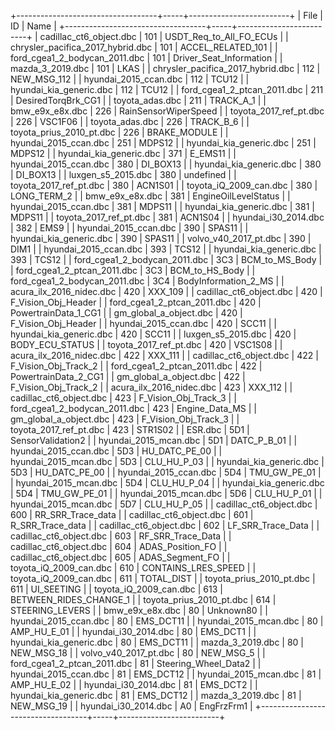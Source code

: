 +-----------------------------------+-----+-------------------------+
| File                              | ID  | Name                    |
+-----------------------------------+-----+-------------------------+
| cadillac_ct6_object.dbc           | 101 | USDT_Req_to_All_FO_ECUs |
| chrysler_pacifica_2017_hybrid.dbc | 101 | ACCEL_RELATED_101       |
| ford_cgea1_2_bodycan_2011.dbc     | 101 | Driver_Seat_Information |
| mazda_3_2019.dbc                  | 101 | LKAS                    |
| chrysler_pacifica_2017_hybrid.dbc | 112 | NEW_MSG_112             |
| hyundai_2015_ccan.dbc             | 112 | TCU12                   |
| hyundai_kia_generic.dbc           | 112 | TCU12                   |
| ford_cgea1_2_ptcan_2011.dbc       | 211 | DesiredTorqBrk_CG1      |
| toyota_adas.dbc                   | 211 | TRACK_A_1               |
| bmw_e9x_e8x.dbc                   | 226 | RainSensorWiperSpeed    |
| toyota_2017_ref_pt.dbc            | 226 | VSC1F06                 |
| toyota_adas.dbc                   | 226 | TRACK_B_6               |
| toyota_prius_2010_pt.dbc          | 226 | BRAKE_MODULE            |
| hyundai_2015_ccan.dbc             | 251 | MDPS12                  |
| hyundai_kia_generic.dbc           | 251 | MDPS12                  |
| hyundai_kia_generic.dbc           | 371 | E_EMS11                 |
| hyundai_2015_ccan.dbc             | 380 | DI_BOX13                |
| hyundai_kia_generic.dbc           | 380 | DI_BOX13                |
| luxgen_s5_2015.dbc                | 380 | undefined               |
| toyota_2017_ref_pt.dbc            | 380 | ACN1S01                 |
| toyota_iQ_2009_can.dbc            | 380 | LONG_TERM_2             |
| bmw_e9x_e8x.dbc                   | 381 | EngineOilLevelStatus    |
| hyundai_2015_ccan.dbc             | 381 | MDPS11                  |
| hyundai_kia_generic.dbc           | 381 | MDPS11                  |
| toyota_2017_ref_pt.dbc            | 381 | ACN1S04                 |
| hyundai_i30_2014.dbc              | 382 | EMS9                    |
| hyundai_2015_ccan.dbc             | 390 | SPAS11                  |
| hyundai_kia_generic.dbc           | 390 | SPAS11                  |
| volvo_v40_2017_pt.dbc             | 390 | DIM1                    |
| hyundai_2015_ccan.dbc             | 393 | TCS12                   |
| hyundai_kia_generic.dbc           | 393 | TCS12                   |
| ford_cgea1_2_bodycan_2011.dbc     | 3C3 | BCM_to_MS_Body          |
| ford_cgea1_2_ptcan_2011.dbc       | 3C3 | BCM_to_HS_Body          |
| ford_cgea1_2_bodycan_2011.dbc     | 3C4 | BodyInformation_2_MS    |
| acura_ilx_2016_nidec.dbc          | 420 | XXX_109                 |
| cadillac_ct6_object.dbc           | 420 | F_Vision_Obj_Header     |
| ford_cgea1_2_ptcan_2011.dbc       | 420 | PowertrainData_1_CG1    |
| gm_global_a_object.dbc            | 420 | F_Vision_Obj_Header     |
| hyundai_2015_ccan.dbc             | 420 | SCC11                   |
| hyundai_kia_generic.dbc           | 420 | SCC11                   |
| luxgen_s5_2015.dbc                | 420 | BODY_ECU_STATUS         |
| toyota_2017_ref_pt.dbc            | 420 | VSC1S08                 |
| acura_ilx_2016_nidec.dbc          | 422 | XXX_111                 |
| cadillac_ct6_object.dbc           | 422 | F_Vision_Obj_Track_2    |
| ford_cgea1_2_ptcan_2011.dbc       | 422 | PowertrainData_2_CG1    |
| gm_global_a_object.dbc            | 422 | F_Vision_Obj_Track_2    |
| acura_ilx_2016_nidec.dbc          | 423 | XXX_112                 |
| cadillac_ct6_object.dbc           | 423 | F_Vision_Obj_Track_3    |
| ford_cgea1_2_bodycan_2011.dbc     | 423 | Engine_Data_MS          |
| gm_global_a_object.dbc            | 423 | F_Vision_Obj_Track_3    |
| toyota_2017_ref_pt.dbc            | 423 | STR1S02                 |
| ESR.dbc                           | 5D1 | SensorValidation2       |
| hyundai_2015_mcan.dbc             | 5D1 | DATC_P_B_01             |
| hyundai_2015_ccan.dbc             | 5D3 | HU_DATC_PE_00           |
| hyundai_2015_mcan.dbc             | 5D3 | CLU_HU_P_03             |
| hyundai_kia_generic.dbc           | 5D3 | HU_DATC_PE_00           |
| hyundai_2015_ccan.dbc             | 5D4 | TMU_GW_PE_01            |
| hyundai_2015_mcan.dbc             | 5D4 | CLU_HU_P_04             |
| hyundai_kia_generic.dbc           | 5D4 | TMU_GW_PE_01            |
| hyundai_2015_mcan.dbc             | 5D6 | CLU_HU_P_01             |
| hyundai_2015_mcan.dbc             | 5D7 | CLU_HU_P_05             |
| cadillac_ct6_object.dbc           | 600 | RR_SRR_Trace_data       |
| cadillac_ct6_object.dbc           | 601 | R_SRR_Trace_data        |
| cadillac_ct6_object.dbc           | 602 | LF_SRR_Trace_Data       |
| cadillac_ct6_object.dbc           | 603 | RF_SRR_Trace_Data       |
| cadillac_ct6_object.dbc           | 604 | ADAS_Position_FO        |
| cadillac_ct6_object.dbc           | 605 | ADAS_Segment_FO         |
| toyota_iQ_2009_can.dbc            | 610 | CONTAINS_LRES_SPEED     |
| toyota_iQ_2009_can.dbc            | 611 | TOTAL_DIST              |
| toyota_prius_2010_pt.dbc          | 611 | UI_SEETING              |
| toyota_iQ_2009_can.dbc            | 613 | BETWEEN_RIDES_CHANGE_1  |
| toyota_prius_2010_pt.dbc          | 614 | STEERING_LEVERS         |
| bmw_e9x_e8x.dbc                   | 80  | Unknown80               |
| hyundai_2015_ccan.dbc             | 80  | EMS_DCT11               |
| hyundai_2015_mcan.dbc             | 80  | AMP_HU_E_01             |
| hyundai_i30_2014.dbc              | 80  | EMS_DCT1                |
| hyundai_kia_generic.dbc           | 80  | EMS_DCT11               |
| mazda_3_2019.dbc                  | 80  | NEW_MSG_18              |
| volvo_v40_2017_pt.dbc             | 80  | NEW_MSG_5               |
| ford_cgea1_2_ptcan_2011.dbc       | 81  | Steering_Wheel_Data2    |
| hyundai_2015_ccan.dbc             | 81  | EMS_DCT12               |
| hyundai_2015_mcan.dbc             | 81  | AMP_HU_E_02             |
| hyundai_i30_2014.dbc              | 81  | EMS_DCT2                |
| hyundai_kia_generic.dbc           | 81  | EMS_DCT12               |
| mazda_3_2019.dbc                  | 81  | NEW_MSG_19              |
| hyundai_i30_2014.dbc              | A0  | EngFrzFrm1              |
+-----------------------------------+-----+-------------------------+
